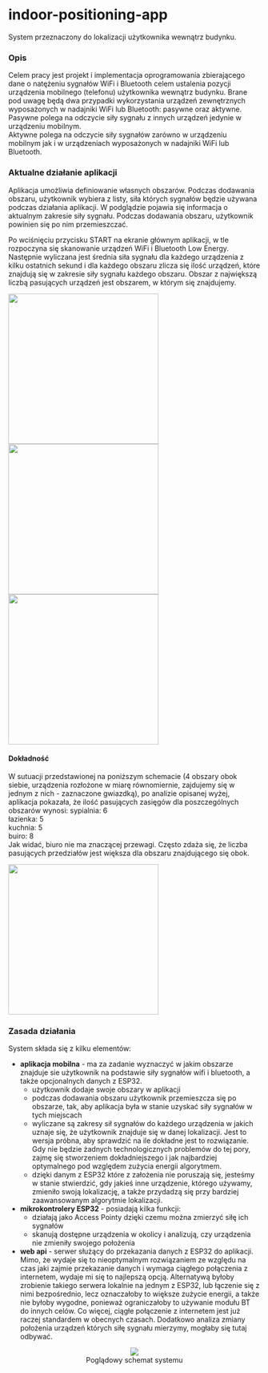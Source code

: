 # indoor-positioning-app

System przeznaczony do lokalizacji użytkownika wewnątrz budynku.

### Opis
Celem pracy jest projekt i implementacja oprogramowania zbierającego dane o natężeniu sygnałów WiFi i Bluetooth celem ustalenia pozycji urządzenia mobilnego (telefonu) użytkownika wewnątrz budynku.
Brane pod uwagę będą dwa przypadki wykorzystania urządzeń zewnętrznych wyposażonych w nadajniki WiFi lub Bluetooth: pasywne oraz aktywne.  
Pasywne polega na odczycie siły sygnału z innych urządzeń jedynie w urządzeniu mobilnym.  
Aktywne polega na odczycie siły sygnałów zarówno w urządzeniu mobilnym jak i w urządzeniach wyposażonych w nadajniki WiFi lub Bluetooth.  

### Aktualne działanie aplikacji
Aplikacja umożliwia definiowanie własnych obszarów. Podczas dodawania obszaru, użytkownik wybiera z listy, siła których sygnałów będzie używana podczas działania aplikacji.
W podglądzie pojawia się informacja o aktualnym zakresie siły sygnału. Podczas dodawania obszaru, użytkownik powinien się po nim przemieszczać.  

Po wciśnięciu przycisku START na ekranie głównym aplikacji, w tle rozpoczyna się skanowanie urządzeń WiFi i Bluetooth Low Energy. Następnie wyliczana jest średnia siła sygnału dla każdego urządzenia z kilku ostatnich sekund i dla każdego obszaru zlicza się ilość urządzeń, które znajdują się w zakresie siły sygnału każdego obszaru. Obszar z największą liczbą pasujących urządzeń jest obszarem, w którym się znajdujemy.

<p float="left">
   <img src="https://user-images.githubusercontent.com/33720728/100105647-e5fcef00-2e67-11eb-8491-d728493d46bd.jpg"  height="300">
   <img src="https://user-images.githubusercontent.com/33720728/100105639-e39a9500-2e67-11eb-8152-7c3f23705304.jpg"  height="300">
   <img src="https://user-images.githubusercontent.com/33720728/100110351-20b55600-2e6d-11eb-842e-8882402a1384.jpg"  height="300">
</p>

#### Dokładność

W sutuacji przedstawionej na poniższym schemacie (4 obszary obok siebie, urządzenia rozłożone w miarę równomiernie, zajdujemy się w jednym z nich - zaznaczone gwiazdką), po analizie opisanej wyżej, aplikacja pokazała, że ilość pasujących zasięgów dla poszczególnych obszarów wynosi:
sypialnia: 6  
łazienka: 5  
kuchnia: 5  
buiro: 8  
Jak widać, biuro nie ma znaczącej przewagi. Często zdaża się, że liczba pasujących przedziałów jest większa dla obszaru znajdującego się obok.

<img src="https://user-images.githubusercontent.com/33720728/100122325-890a3480-2e79-11eb-86c8-cc08fae516f5.png"  height="300">

### Zasada działania

System składa się z kilku elementów:
* **aplikacja mobilna** - ma za zadanie wyznaczyć w jakim obszarze znajduje sie użytkownik na podstawie siły sygnałów wifi i bluetooth, a także opcjonalnych danych z ESP32. 
    * użytkownik dodaje swoje obszary w aplikacji 
    * podczas dodawania obszaru użytkownik przemieszcza się po obszarze, tak, aby aplikacja była w stanie uzyskać siły sygnałów w tych miejscach
    * wyliczane są zakresy sił sygnałów do każdego urządzenia w jakich uznaje się, że użytkownik znajduje się w danej lokalizacji. Jest to wersja próbna, aby sprawdzić na ile dokładne jest to rozwiązanie. Gdy nie będzie żadnych technologicznych problemów do tej pory, zajmę się stworzeniem dokładniejszego i jak najbardziej optymalnego pod względem zużycia energii algorytmem.
    * dzięki danym z ESP32 które z założenia nie poruszają się, jesteśmy w stanie stwierdzić, gdy jakieś inne urządzenie, którego używamy, zmieniło swoją lokalizację, a także przydadzą się przy bardziej zaawansowanym algorytmie lokalizacji.
* **mikrokontrolery ESP32** - posiadają kilka funkcji:
    * działają jako Access Pointy dzięki czemu można zmierzyć siłę ich sygnałów
    * skanują dostępne urządzenia w okolicy i analizują, czy urządzenia nie zmieniły swojego położenia
* **web api** - serwer służący do przekazania danych z ESP32 do aplikacji. Mimo, że wydaje się to nieoptymalnym rozwiązaniem ze względu na czas jaki zajmie przekazanie danych i wymaga ciągłego połączenia z internetem, wydaje mi się to najlepszą opcją. Alternatywą byłoby zrobienie takiego serwera lokalnie na jednym z ESP32, lub łączenie się z nimi bezpośrednio, lecz oznaczałoby to większe zużycie energii, a także nie byłoby wygodne, ponieważ ograniczałoby to używanie modułu BT do innych celów. Co więcej, ciągłe połączenie z internetem jest już raczej standardem w obecnych czasach. Dodatkowo analiza zmiany położenia urządzeń których siłę sygnału mierzymy, mogłaby się tutaj odbywać.
<p align="center">
  <img src="https://user-images.githubusercontent.com/33720728/97166298-52130700-1785-11eb-9a1d-84fc14fbce3d.png"> </br>
  Poglądowy schemat systemu
</p>
